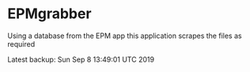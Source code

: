 # EPMgrabber
Using a database from the EPM app this application scrapes the files as required


Latest backup: Sun Sep 8 13:49:01 UTC 2019
